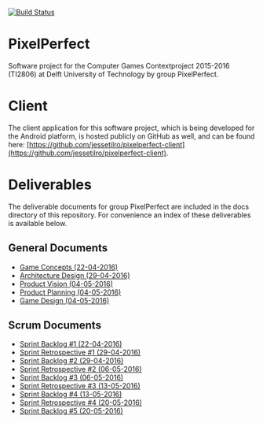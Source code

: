 [![Build Status](https://api.travis-ci.org/jessetilro/pixelperfect.svg?branch=master)](https://travis-ci.org/jessetilro/pixelperfect)

# PixelPerfect
Software project for the Computer Games Contextproject 2015-2016 (TI2806) at Delft University of Technology by group PixelPerfect.

# Client
The client application for this software project, which is being developed for the Android platform, is hosted publicly on GitHub as well, and can be found here: [https://github.com/jessetilro/pixelperfect-client](https://github.com/jessetilro/pixelperfect-client).

# Deliverables

The deliverable documents for group PixelPerfect are included in the docs directory of this repository. For convenience an index of these deliverables is available below.

## General Documents

* [Game Concepts (22-04-2016)](https://github.com/jessetilro/pixelperfect/blob/master/docs/game-concepts.pdf)
* [Architecture Design (29-04-2016)](https://github.com/jessetilro/pixelperfect/blob/master/docs/architecture-design-draft.pdf)
* [Product Vision (04-05-2016)](https://github.com/jessetilro/pixelperfect/blob/master/docs/product-vision.pdf)
* [Product Planning (04-05-2016)](https://github.com/jessetilro/pixelperfect/blob/master/docs/product-planning.pdf)
* [Game Design (04-05-2016)](https://github.com/jessetilro/pixelperfect/blob/master/docs/game-design.pdf)

## Scrum Documents

* [Sprint Backlog #1 (22-04-2016)](https://github.com/jessetilro/pixelperfect/blob/master/docs/sprint-backlog-1.pdf)
* [Sprint Retrospective #1 (29-04-2016)](https://github.com/jessetilro/pixelperfect/blob/master/docs/sprint-retrospective-1.pdf)
* [Sprint Backlog #2 (29-04-2016)](https://github.com/jessetilro/pixelperfect/blob/master/docs/sprint-backlog-2.pdf)
* [Sprint Retrospective #2 (06-05-2016)](https://github.com/jessetilro/pixelperfect/blob/master/docs/sprint-retrospective-2.pdf)
* [Sprint Backlog #3 (06-05-2016)](https://github.com/jessetilro/pixelperfect/blob/master/docs/sprint-backlog-3.pdf)
* [Sprint Retrospective #3 (13-05-2016)](https://github.com/jessetilro/pixelperfect/blob/master/docs/sprint-retrospective-3.pdf)
* [Sprint Backlog #4 (13-05-2016)](https://github.com/jessetilro/pixelperfect/blob/master/docs/sprint-backlog-4.pdf)
* [Sprint Retrospective #4 (20-05-2016)](https://github.com/jessetilro/pixelperfect/blob/master/docs/sprint-retrospective-4.pdf)
* [Sprint Backlog #5 (20-05-2016)](https://github.com/jessetilro/pixelperfect/blob/master/docs/sprint-backlog-5.pdf)

